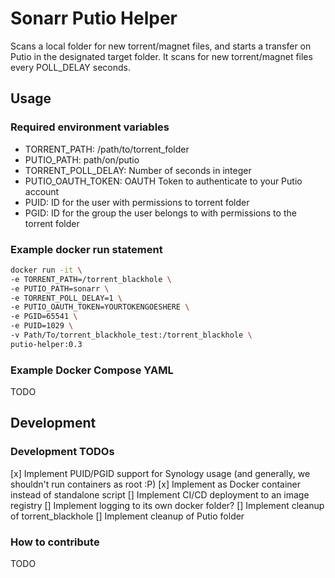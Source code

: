 # Sonarr Putio Helper

Scans a local folder for new torrent/magnet files, and starts a transfer on Putio in the designated target folder. It scans for new torrent/magnet files every POLL_DELAY seconds.

## Usage
### Required environment variables
- TORRENT_PATH: /path/to/torrent_folder
- PUTIO_PATH: path/on/putio
- TORRENT_POLL_DELAY: Number of seconds in integer
- PUTIO_OAUTH_TOKEN: OAUTH Token to authenticate to your Putio account
- PUID: ID for the user with permissions to torrent folder
- PGID: ID for the group the user belongs to with permissions to the torrent folder

### Example docker run statement
```bash
docker run -it \
-e TORRENT_PATH=/torrent_blackhole \
-e PUTIO_PATH=sonarr \
-e TORRENT_POLL_DELAY=1 \
-e PUTIO_OAUTH_TOKEN=YOURTOKENGOESHERE \
-e PGID=65541 \
-e PUID=1029 \
-v Path/To/torrent_blackhole_test:/torrent_blackhole \
putio-helper:0.3
```

### Example Docker Compose YAML
TODO

## Development
### Development TODOs
[x] Implement PUID/PGID support for Synology usage (and generally, we shouldn't run containers as root :P)
[x] Implement as Docker container instead of standalone script
[] Implement CI/CD deployment to an image registry
[] Implement logging to its own docker folder?
[] Implement cleanup of torrent_blackhole
[] Implement cleanup of Putio folder

### How to contribute
TODO